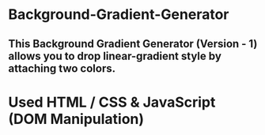 # Background-Gradient-Generator

## This Background Gradient Generator (Version - 1) allows you to drop linear-gradient style by attaching two colors. 

# Used HTML / CSS & JavaScript (DOM Manipulation)
